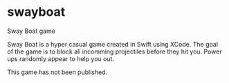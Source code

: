 # swayboat
Sway Boat game

Sway Boat is a hyper casual game created in Swift using XCode.
The goal of the game is to block all incomming projectiles before they hit you.
Power ups randomly appear to help you out.

This game has not been published.
